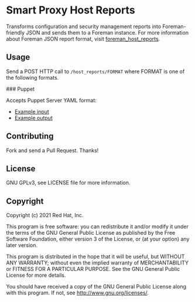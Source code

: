 # Smart Proxy Host Reports

Transforms configuration and security management reports into Foreman-friendly
JSON and sends them to a Foreman instance. For more information about Foreman
JSON report format, visit
[foreman_host_reports](https://github.com/theforeman/foreman_host_reports).

## Usage

Send a POST HTTP call to `/host_reports/FORMAT` where FORMAT is one of the following formats.

### Puppet

Accepts Puppet Server YAML format:

* [Example input](test/fixtures/foreman-web.yaml)
* [Example output](test/snapshots/foreman-web.json)

## Contributing

Fork and send a Pull Request. Thanks!

## License

GNU GPLv3, see LICENSE file for more information.

## Copyright

Copyright (c) 2021 Red Hat, Inc.

This program is free software: you can redistribute it and/or modify
it under the terms of the GNU General Public License as published by
the Free Software Foundation, either version 3 of the License, or
(at your option) any later version.

This program is distributed in the hope that it will be useful,
but WITHOUT ANY WARRANTY; without even the implied warranty of
MERCHANTABILITY or FITNESS FOR A PARTICULAR PURPOSE.  See the
GNU General Public License for more details.

You should have received a copy of the GNU General Public License
along with this program.  If not, see <http://www.gnu.org/licenses/>.
